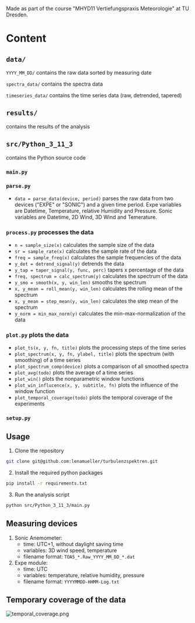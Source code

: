 Made as part of the course "MHYD11 Vertiefungspraxis Meteorologie" at TU Dresden.

# Content
## `data/`
`YYYY_MM_DD/` contains the raw data sorted by measuring date

`spectra_data/` contains the spectra data

`timeseries_data/` contains the time series data (raw, detrended, tapered)

## `results/`
contains the results of the analysis

## `src/Python_3_11_3`
contains the Python source code

### `main.py`

### `parse.py` 
- ``data = parse_data(device, period)`` parses the raw data from two devices
("EXPE" or "SONIC") and a given time period. Expe variables are Datetime, 
Temperature, relative Humidity and Pressure. Sonic variables are Datetime, 
2D Wind, 3D Wind and Temerature.

### `process.py` processes the data 
- ``n = sample_size(x)`` calculates the sample size of the data
- ``sr = sample_rate(x)`` calculates the sample rate of the data
- ``freq = sample_freq(x)`` calculates the sample frequencies of the data
- ``y_det = detrend_signal(y)`` detrends the data
- ``y_tap = taper_signal(y, func, perc)`` tapers x percentage of the data
- ``freq, spectrum = calc_spectrum(y)`` calculates the spectrum of the data
- ``y_smo = smooth(x, y, win_len)`` smooths the spectrum
- ``x, y_mean = roll_mean(y, win_len)`` calculates the rolling mean of the spectrum
- ``x, y_mean = step_mean(y, win_len)`` calculates the step mean of the spectrum
- ``y_norm = min_max_norm(y)`` calculates the min-max-normalization of the data

### `plot.py` plots the data
- ``plot_ts(x, y, fn, title)`` plots the processing steps of the time series
- ``plot_spectrum(x, y, fn, ylabel, title)`` plots the spectrum (with smoothing) of a time series
- ``plot_spectrum_comp(device)`` plots a comparison of all smoothed spectra
- ``plot_avg(todo)`` plots the average of a time series
- ``plot_win()`` plots the nonparametric window functions
- ``plot_win_influcence(x, y, subtitle, fn)`` plots the influence of the window function
- ``plot_temporal_coverage(todo)`` plots the temporal coverage of the experiments


### `setup.py`

## Usage
1. Clone the repository
```bash
git clone git@github.com:lenamueller/turbulenzspektren.git
```
2. Install the required python packages
```bash
pip install -r requirements.txt
```
3. Run the analysis script
```bash
python src/Python_3_11_3/main.py
```

## Measuring devices
1. Sonic Anemometer:
    - time: UTC+1, without daylight saving time
    - variables: 3D wind speed, temperature
    - filename format: `TOA5_*.Raw_YYYY_MM_DD_*.dat`
2. Expe module:
    - time: UTC
    - variables: temperature, relative humidity, pressure
    - filename format: `YYYYMMDD-HHMM-Log.txt`

## Temporary coverage of the data
![temporal_coverage.png](results/temporal_coverage/temporal_coverage.png)
